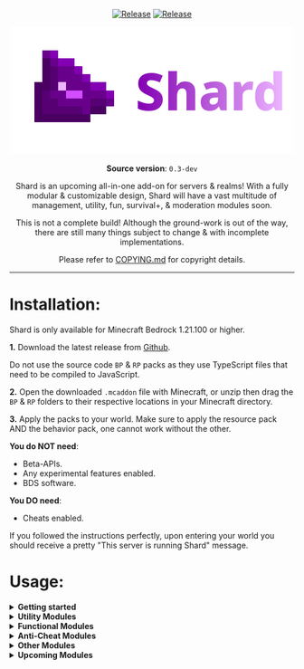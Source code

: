 <div align="middle">

[![Release](https://img.shields.io/github/v/release/phosxd/mc-shard)](https://github.com/phosxd/mc-shard/releases)
[![Release](https://img.shields.io/badge/Join_us!-gray?style=flat&logo=discord)](https://dsc.gg/mc-shard)

<img src="./assets/banner.png" align=""></img>

**Source version**: `0.3-dev`

Shard is an upcoming all-in-one add-on for servers & realms! With a fully modular & customizable design, Shard will have a vast multitude of management, utility, fun, survival+, & moderation modules soon.

This is not a complete build! Although the ground-work is out of the way, there are still many things subject to change & with incomplete implementations.

Please refer to [COPYING.md](./COPYING.md) for copyright details.

</div>

---

# Installation:
Shard is only available for Minecraft Bedrock 1.21.100 or higher.

**1.** Download the latest release from [Github](https://github.com/phosxd/mc-shard/releases).

Do not use the source code `BP` & `RP` packs as they use TypeScript files that need to be compiled to JavaScript.

**2.** Open the downloaded `.mcaddon` file with Minecraft, or unzip then drag the `BP` & `RP` folders to their respective locations in your Minecraft directory.

**3.** Apply the packs to your world. Make sure to apply the resource pack AND the behavior pack, one cannot work without the other.

**You do NOT need**:
- Beta-APIs.
- Any experimental features enabled.
- BDS software.

**You DO need**:
- Cheats enabled.

If you followed the instructions perfectly, upon entering your world you should receive a pretty "This server is running Shard" message.

# Usage:

<details>
<summary><b>Getting started</b></summary>

To get started, type `/sh:` in chat (but do not send) to view auto-completes for every command for every Shard module.

You can configure modules by using the `/module <module>` command. Disabling a module will disable all it's commands & events. You can also configure settings for individual commands.

There are plenty of features to play around with & so many more to come! If you need any help, join the Discord & we will try our best.

</details>

<details>
<summary><b>Utility Modules</b></summary>

## `core`:
Provides essential functionality for the add-on. Cannot be disabled.

**Settings:**
- `Send welcome message?`

**Commands:**
- `/discord`: Get the Discord invite. Link can be changed in command's settings.
- `/chain`: Run 2 commands in sequence.
- `/condition`: Run command if condition returns trye.
- `/repeat`: Repeat a command.
- `/eval`: Run code with variable formatting. Intended for developer use only.
- `/hc.load`: Load hard-copy data.
- `/hc.print.entity`: Print an entity as a hard-copy. Some components, & entity variants are not copied.
- `/module`: Configure a module.
- `/module.data.print`: Print module data. Deprecating.
- `/module.data.load`: Load custom module data. Deprecating.
- `/module.property`: Set or print module property. Set value to "undefined" to delete.
- `/module.property.ids`: List all module properties.
- `/shard`: Shard info.
- `/shardmemory`: Shard memory info.


## `util`:
Provides various useful & handy commands. Not finished, more commands will be added.
Some commands may also be removed from this module & re-implemented in other modules.

**Upcoming Commands:**
- `/lore`: Add lore text to an item.
- `/signtext`: Replace the text of a sign.
- `/cloneentity`: Clone an entity with all it's properties.
- `/qcopy`: Save the targeted block.
- `/qpaste`: Load the saved block.
- `/qrotate`: Rotate the targeted block.

**Commands:**
- `/c, /s, /a, /p`: Change game-mode.
- `/pushchat`: Pushes all previous chat messages off-screen.
- `/suicide`: Kill's the user. Useful if stuck.
- `/despawn`: Remove entities without death animations & without dropping loot/XP. Cannot use on players.
- `/heal`: Heals all health.
- `/eat`: Replenishes all hunger bars.
- `/setslot`: Set the selected hotbar slot.
- `/up`: Teleport up with a platform.
- `/thru`: Teleport through a wall 3 blocks or less thick.
- `/drain`: Remove liquid blocks in a radius.
- `/push`: Pushes an entity towards the location. Cannot be applied to items. May be unreliable when applied to players.
- `/enflame`: Set entities on fire. Enflame with 0 time to remove fire.
- `/freeze`: Freezes an entity so it cannot move or turn. Freeze with 0 time to unfreeze.
- `/explode`: Create an explosion.
- `/repair`: Repair the item in your hand.
- `/dupe`: Duplicate the item in your hand.
- `/rename`: Rename entities or held items.
- `/inventory`: Manage player or global inventories.
- `/inventory.list`: List all saved inventories.

## `display`:
Provides tools for interacting with display entities for holographic text & bossbars.

**Commands:**
- `/adddisplay`: Summon a new display entity.

</details>

<details>
<summary><b>Functional Modules</b></summary>

## `tracker`:
Provides entity statistics & current entity state tracking. Data is stored in scoreboards, or "sh.st" tags. Tracker tags must be applied to entities you want to track.

**Upcoming Features:**
- `/stats`: Command to view stats of an entity.

**Scoreboards:**
- `sh.tk.timePlayed.tt`: Time played in total ticks.
- `sh.tk.timePlayed.t`: Time played in ticks.
- `sh.tk.timePlayed.s`: Time played in seconds.
- `sh.tk.timePlayed.m`: Time played in minutes.
- `sh.tk.timePlayed.h`: Time played in hours.
- `sh.tk.timePlayed.d`: Time played in days.
- `sh.tk.playerJoins`: Player join count.
- `sh.tk.playerDeaths`: Player death count.
- `sh.tk.holdingSlot`: Slot index the player is holding.
- `sh.tk.health`: Entity health.

**Trackers:**
- `sh.tk.timePlayed`
- `sh.tk.playerJoins`
- `sh.tk.playerDeaths`
- `sh.tk.holdingSlot`
- `sh.tk.health`
- `sh.tk.mobileState`

**States:**
- `sh.st.is[Jumping,Sneaking,Sprinting,Swimming,Falling,Flying,Gliding,Climbing,Sleeping,Emoting]`

## `clutter`:
Removes large groups of entities.

**Settings:**
- `Group radius`: Radius size of entity groups.
- `Count threshold`: Amount of entities that need to be in a group to be removed.
- `Countdown`: Countdown before entities are removed.
- `Countdown text`: Countdown text displayed at entity groups.
- `Exclude named?`: Excludes all named entities.
- `Include items?`: Include all items & xp orbs.
- `Include projectiles?`: Include entities like arrow, snowball, ender pearl, & wind charge.
- `Include passive mobs?`: Include entities like cow, pig, sheep, & chicken.
- `Include hostile mobs?`: Include mobs like zombie, creeper, skeleton, & spider.

## `blacklist`:
Removes blacklisted items from normal players.

**Commands:**
- `/blacklist`: Manage the blacklist.
- `/blacklistpreset`: Load a blacklist preset.

## `border`:
Provides border tools. This is mostly unfinished as there is only 1 style & no support for non-inverted borders yet.

**Upcoming Features:**
- `More Border Styles`
- `Border Message`: In `border` module settings you will be able to set the message that the player sees when colliding with a border.

**Commands:**
- `/addborder`: Add a new border. Set inverted for world border.
- `/removeborder`: Remove a border.
- `/listborders`: List all borders.

## `region`:
Provides regions to edit world mutability & player abilities. Can also run commands on region events.

**Events:**
- `Tick` / `Entity Tick`
- `Entity Enter` / `Entity Exit`
- `Player Place Block`
- `Player Break Block`
- `Player Interact With Block`
- `Player Use Item`
- `Player Drop Item`
- `Explosion`

**Commands:**
- `/addregion`: Add a new region.
- `/removeregion`: Remove a region.
- `/editregion`: Edit a region.
- `/listregions`: List all regions.

## `event`:
Run advanced commands on world events.

**Events:**
- `playerDimensionChange`
- `playerPlaceBlock`
- `playerBreakBlock`
- `playerInteractWithBlock`
- `playerInteractWithEntity`
- `playerUseItem`
- `playerDropItem`
- `playerSpawn`
- `entityDie`
- `explosion`
- `buttonPush`

**Upcoming Events:**
- `playerStartSprint` / `playerStopSprint`
- `playerStartJump` / `playerStopJump`
- `playerStartSneak` / `playerStopSneak`

**Commands:**
- `/addevent`: Add a new event.
- `/removeevent`: Remove an event.
- `/editevent`: Edit an event.
- `/listevents`: List all events.
- `/eventvariables`: List all variables for an event. For advanced users.

</details>

<details>
<summary><b>Anti-Cheat Modules</b></summary>

## `antixray`:
Prevents Xray from finding valueable ores.

**Settings:**
- `Spoof Distance`
- `Spoof Interval`

**Commands:**
- `/antixray.forcespoof`: Force spoof all ores in volume.
- `/antixray.unspoof`: Unspoof all ores in volume.
- `/antixray.wipespoofs`: Unspoof all ores in the world. At least 1 ticking-area slot must be available!

</details>

<details>
<summary><b>Other Modules</b></summary>

## `draw`:
Provides tools for rendering shapes in the world using particles.

**Commands:**
- `/drawcuboid`: Renders a cuboid for the targets. "options" expects valid JSON, see "/sh:drawoptions" for option list.
- `/drawoptions`: List all drawing options.

## `generator`:
Provides tools for generating custom terrain.

**Upcoming features:**
- `3D noise capability`
- `UI for custom terrain editor`

**Commands:**
- `/foreachblock`: Run a command on every block in the volume.
- `/generate`: Generate custom terrain.
- `/addterrain`: Add custom terrain. Expects a valid `Terrain` JSON Object.
- `/removeterrain`: Remove custom terrain.

</details>

<details>
<summary><b>Upcoming Modules</b></summary>

Join the Discord to see more potential modules. There are plently more modules that I have not listed here or on the Discord because either I am not sure I want to make it, or it may only be possible with Beta-APIs.
- `sidebar`: Manages the right sidebar visible to all players. Includes commands for editing & modifying it.
- `capitator`: Quickly mine trees & ores. Would work with durability, silk touch, & fortune.

</details>
